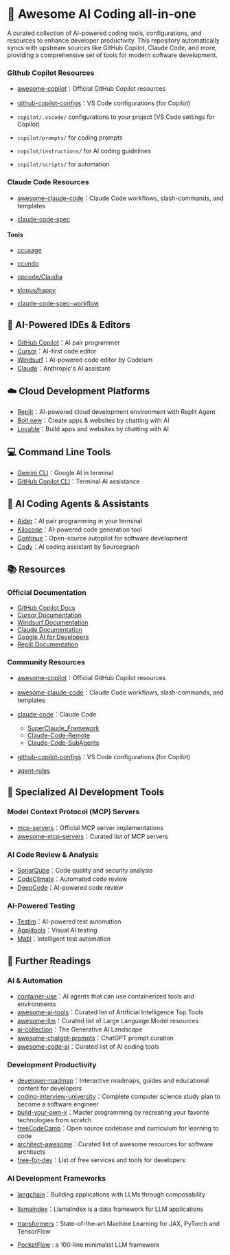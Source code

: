 # 🤖 Awesome AI Coding all-in-one

A curated collection of AI-powered coding tools, configurations, and resources to enhance developer productivity. This repository automatically syncs with upstream sources like GitHub Copilot, Claude Code, and more, providing a comprehensive set of tools for modern software development.

### Github Copilot Resources

- [awesome-copilot](https://github.com/github/awesome-copilot)：Official GitHub Copilot resources
- [github-copilot-configs](https://github.com/doggy8088/github-copilot-configs)：VS Code configurations (for Copilot)

- `copilot/.vscode/` configurations to your project (VS Code settings for Copilot)
- `copilot/prompts/` for coding prompts
- `copilot/instructions/` for AI coding guidelines
- `copilot/scripts/` for automation

### Claude Code Resources

- [awesome-claude-code](https://github.com/hesreallyhim/awesome-claude-code)：Claude Code workflows, slash-commands, and templates

- [claude-code-spec](https://github.com/gotalab/claude-code-spec)

#### Tools

- [ccusage](https://github.com/ryoppippi/ccusage)

- [ccundo](https://github.com/RonitSachdev/ccundo)

- [opcode/Claudia](https://github.com/getAsterisk/opcode)

- [slopus/happy](https://github.com/slopus/happy)

- [claude-code-spec-workflow](https://github.com/Pimzino/claude-code-spec-workflow)


## 🤖 AI-Powered IDEs & Editors

- [GitHub Copilot](https://copilot.github.com/)：AI pair programmer
- [Cursor](https://cursor.com/)：AI-first code editor
- [Windsurf](https://windsurf.com/)：AI-powered code editor by Codeium
- [Claude](https://claude.ai/)：Anthropic's AI assistant

## ☁️ Cloud Development Platforms

- [Replit](https://replit.com/)：AI-powered cloud development environment with Replit Agent
- [Bolt.new](https://bolt.new/)：Create apps & websites by chatting with AI
- [Lovable](https://lovable.dev/)：Build apps and websites by chatting with AI

## 💻 Command Line Tools

- [Gemini CLI](https://ai.google.dev/)：Google AI in terminal
- [GitHub Copilot CLI](https://cli.github.com/)：Terminal AI assistance

## 🤝 AI Coding Agents & Assistants

- [Aider](https://aider.chat/)：AI pair programming in your terminal
- [Kilocode](https://github.com/kilocode-ai/kilocode)：AI-powered code generation tool
- [Continue](https://continue.dev/)：Open-source autopilot for software development
- [Cody](https://sourcegraph.com/cody)：AI coding assistant by Sourcegraph

## 📚 Resources

### Official Documentation

- [GitHub Copilot Docs](https://docs.github.com/en/copilot)
- [Cursor Documentation](https://docs.cursor.com/)
- [Windsurf Documentation](https://docs.windsurf.com/)
- [Claude Documentation](https://docs.anthropic.com/claude/)
- [Google AI for Developers](https://ai.google.dev/)
- [Replit Documentation](https://docs.replit.com/)

### Community Resources

- [awesome-copilot](https://github.com/github/awesome-copilot)：Official GitHub Copilot resources
- [awesome-claude-code](https://github.com/hesreallyhim/awesome-claude-code)：Claude Code workflows, slash-commands, and templates
- [claude-code](https://github.com/anthropics/claude-code)：Claude Code

  - [SuperClaude_Framework](https://github.com/SuperClaude-Org/SuperClaude_Framework)
  - [Claude-Code-Remote](https://github.com/JessyTsui/Claude-Code-Remote)
  - [Claude-Code-SubAgents](https://github.com/contains-studio/agents)

- [github-copilot-configs](https://github.com/doggy8088/github-copilot-configs)：VS Code configurations (for Copilot)
- [agent-rules](https://github.com/steipete/agent-rules)

## 🎯 Specialized AI Development Tools

### Model Context Protocol (MCP) Servers

- [mcp-servers](https://github.com/modelcontextprotocol/servers)：Official MCP server implementations
- [awesome-mcp-servers](https://github.com/punkpeye/awesome-mcp-servers)：Curated list of MCP servers

### AI Code Review & Analysis

- [SonarQube](https://www.sonarqube.org/)：Code quality and security analysis
- [CodeClimate](https://codeclimate.com/)：Automated code review
- [DeepCode](https://www.deepcode.ai/)：AI-powered code review

### AI-Powered Testing

- [Testim](https://www.testim.io/)：AI-powered test automation
- [Applitools](https://applitools.com/)：Visual AI testing
- [Mabl](https://www.mabl.com/)：Intelligent test automation

## 📖 Further Readings

### AI & Automation

- [container-use](https://github.com/dagger/container-use)：AI agents that can use containerized tools and environments
- [awesome-ai-tools](https://github.com/mahseema/awesome-ai-tools)：Curated list of Artificial Intelligence Top Tools
- [awesome-llm](https://github.com/Hannibal046/Awesome-LLM)：Curated list of Large Language Model resources
- [ai-collection](https://github.com/ai-collection/ai-collection)：The Generative AI Landscape
- [awesome-chatgpt-prompts](https://github.com/f/awesome-chatgpt-prompts)：ChatGPT prompt curation
- [awesome-code-ai](https://github.com/sourcegraph/awesome-code-ai)：Curated list of AI coding tools

### Development Productivity

- [developer-roadmap](https://github.com/kamranahmedse/developer-roadmap)：Interactive roadmaps, guides and educational content for developers
- [coding-interview-university](https://github.com/jwasham/coding-interview-university)：Complete computer science study plan to become a software engineer
- [build-your-own-x](https://github.com/codecrafters-io/build-your-own-x)：Master programming by recreating your favorite technologies from scratch
- [freeCodeCamp](https://github.com/freeCodeCamp/freeCodeCamp)：Open source codebase and curriculum for learning to code
- [architect-awesome](https://github.com/XD3an/architect-awesome)：Curated list of awesome resources for software architects
- [free-for-dev](https://github.com/ripienaar/free-for-dev)：List of free services and tools for developers

### AI Development Frameworks

- [langchain](https://github.com/langchain-ai/langchain)：Building applications with LLMs through composability
- [llamaindex](https://github.com/run-llama/llama_index)：LlamaIndex is a data framework for LLM applications
- [transformers](https://github.com/huggingface/transformers)：State-of-the-art Machine Learning for JAX, PyTorch and TensorFlow

- [PocketFlow](https://github.com/The-Pocket/PocketFlow) : a 100-line minimalist LLM framework